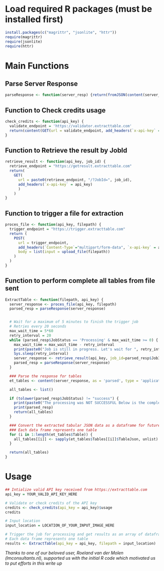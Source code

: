 # Load required R packages (must be installed first)
```r
install.packages(c("magrittr", "jsonlite", "httr"))
require(magrittr)
require(jsonlite)
require(httr)
```


# Main Functions

## Parse Server Response
```r
parseResponse <- function(server_resp) {return(fromJSON(content(server_resp, "text", encoding="UTF-8")))}
```

## Function to Check credits usage
```r
check_credits <- function(api_key) {
  validate_endpoint = 'https://validator.extracttable.com'
  return(content(GET(url = validate_endpoint, add_headers(`x-api-key` = api_key)), as = 'parsed', type = 'application/json'))
}
```

## Function to Retrieve the result by JobId
```r
retrieve_result <- function(api_key, job_id) {
  retrieve_endpoint = "https://getresult.extracttable.com"
  return(
    GET(
      url = paste0(retrieve_endpoint, "/?JobId=", job_id),
      add_headers(`x-api-key` = api_key)
      )
    )
}
```

## Function to trigger a file for extraction
```r
proces_file <- function(api_key, filepath) {
  trigger_endpoint = "https://trigger.extracttable.com"
  return (
    POST(
      url = trigger_endpoint,
      add_headers(`Content-Type`="multipart/form-data", `x-api-key` = api_key),
      body = list(input = upload_file(filepath))
    )
  )
}
```

## Function to perform complete all tables from file sent
```r
ExtractTable <- function(filepath, api_key) {
  server_response <- proces_file(api_key, filepath)
  parsed_resp = parseResponse(server_response)


  # Wait for a maximum of 5 minutes to finish the trigger job
  # Retries every 20 seconds
  max_wait_time = 5*60
  retry_interval = 20
  while (parsed_resp$JobStatus == 'Processing' & max_wait_time >= 0) {
    max_wait_time = max_wait_time - retry_interval
    print(paste0("Job is still in progress. Let's wait for ", retry_interval, " seconds"))
    Sys.sleep(retry_interval)
    server_response <- retrieve_result(api_key, job_id=parsed_resp$JobId)
    parsed_resp = parseResponse(server_response)
  }

  ### Parse the response for tables
  et_tables <- content(server_response, as = 'parsed', type = 'application/json')

  all_tables <- list()

  if (tolower(parsed_resp$JobStatus) != "success") {
    print(paste0("The processing was NOT SUCCESSFUL Below is the complete response from the server"))
    print(parsed_resp)
    return(all_tables)
  }

  ### Convert the extracted tabular JSON data as a dataframe for future use
  ### Each data frame represents one table
  for (i in 1:length(et_tables$Table)) {
    all_tables[[i]] <- sapply(et_tables$Tables[[i]]$TableJson, unlist) %>% t() %>% as.data.frame()
  }

  return(all_tables)
}
```


# Usage
```r
## Intialize valid API key received from https://extracttable.com
api_key = YOUR_VALID_API_KEY_HERE

# Validate or check credits of the API key
credits <- check_credits(api_key = api_key)$usage
credits

# Input location
input_location = LOCATION_OF_YOUR_INPUT_IMAGE_HERE

# Trigger the job for processing and get results as an array of dataframes
# Each data frame represents one table
results <- ExtractTable(api_key = api_key, filepath = input_location)
```

*Thanks to one of our beloved user, Roeland van der Molen (lmconsultants.nl), supported us with the initial R code which motivated us to put efforts in this write up*
